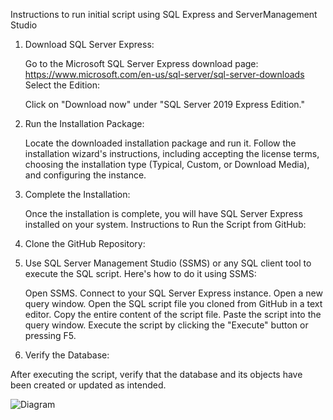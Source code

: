 Instructions to run initial script using SQL Express and ServerManagement Studio

1. Download SQL Server Express:

    Go to the Microsoft SQL Server Express download page: https://www.microsoft.com/en-us/sql-server/sql-server-downloads
    Select the Edition:

    Click on "Download now" under "SQL Server 2019 Express Edition."

2. Run the Installation Package:

    Locate the downloaded installation package and run it.
    Follow the installation wizard's instructions, including accepting the license terms, choosing the installation type (Typical, Custom, or Download Media), and configuring the instance.

3. Complete the Installation:

    Once the installation is complete, you will have SQL Server Express installed on your system.
    Instructions to Run the Script from GitHub:

4. Clone the GitHub Repository:

5. Use SQL Server Management Studio (SSMS) or any SQL client tool to execute the SQL script. Here's how to do it using SSMS:

    Open SSMS.
    Connect to your SQL Server Express instance.
    Open a new query window.
    Open the SQL script file you cloned from GitHub in a text editor.
    Copy the entire content of the script file.
    Paste the script into the query window.
    Execute the script by clicking the "Execute" button or pressing F5.
    
6. Verify the Database:

After executing the script, verify that the database and its objects have been created or updated as intended.

![Diagram](https://github.com/beagle-org/Beagles/assets/108507538/78ce7ea8-dff6-45d8-ada1-75bc95104b93)
